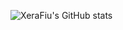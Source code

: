 ![XeraFiu's GitHub stats](https://github-readme-stats.vercel.app/api?username=XeraFiu-YTB&show_icons=true&theme=tokyonight&count_private=true)
